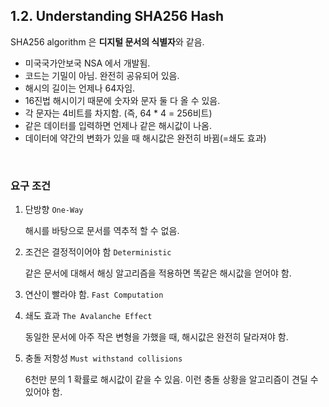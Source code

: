 ## 1.2. Understanding SHA256 Hash

SHA256 algorithm 은 **디지털 문서의 식별자**와 같음.

- 미국국가안보국 NSA 에서 개발됨.
- 코드는 기밀이 아님. 완전히 공유되어 있음. 
- 해시의 길이는 언제나 64자임. 
- 16진법 해시이기 때문에 숫자와 문자 둘 다 올 수 있음. 
- 각 문자는 4비트를 차지함. (즉, 64 * 4 = 256비트)
- 같은 데이터를 입력하면 언제나 같은 해시값이 나옴.
- 데이터에 약간의 변화가 있을 때 해시값은 완전히 바뀜(=쇄도 효과)

<br>

### 요구 조건

1. 단방향 `One-Way`
   
    해시를 바탕으로 문서를 역추적 할 수 없음.

2. 조건은 결정적이어야 함 `Deterministic`
    
    같은 문서에 대해서 해싱 알고리즘을 적용하면 똑같은 해시값을 얻어야 함.

3. 연산이 빨라야 함. `Fast Computation`

4. 쇄도 효과 `The Avalanche Effect`

    동일한 문서에 아주 작은 변형을 가했을 때, 해시값은 완전히 달라져야 함.

5. 충돌 저항성 `Must withstand collisions`
    
    6천만 분의 1 확률로 해시값이 같을 수 있음. 이런 충돌 상황을 알고리즘이 견딜 수 있어야 함.